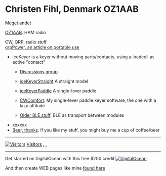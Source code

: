 # Christen Fihl, Denmark  OZ1AAB
[Meget andet](/misc.html)

[OZ1AAB](/oz1aab/). HAM radio

CW, QRP, radio stuff  
[qrpPower, an article on portable use](/qrpPower.html)

* iceKeyer is a keyer without moving parts/contacts, using a loadcell as active "contact"
  - [Discussions group](https://www.facebook.com/groups/oz1aab)
  - [iceKeyerStraight](/iceKeyer/indexStraight.html) A straight model
  - [iceKeyerPaddle](/iceKeyer/indexPaddle.html) A single-lever paddle

  - [CWComfort](/CWComfort/). My single-lever paddle keyer software, the one with a lazy attitude
  - [Older BLE stuff](/BLE_CW_Keyer/). BLE as transport between modules

- xxxxxx
- [Beer, thanks](https://www.buymeacoffee.com/Fihl). If you like my stuff, you might buy me a cup of coffee/beer
---

[![Visitors](https://s11.flagcounter.com/map/SLQM/size_t/txt_000000/border_CCCCCC/pageviews_1/viewers_Christen+Fihl/flags_0/)](https://info.flagcounter.com/SLQM)
[Visitors](https://info.flagcounter.com/SLQM)
[.](/hsCoRoutines/)
[.](/CWComfort/)

---

Get started on DigitalOcean with this free $200 credit [![DigitalOcean](https://web-platforms.sfo2.digitaloceanspaces.com/WWW/Badge%203.svg)](https://m.do.co/c/a01c93af1655) 

And then create WEB pages like mine [found here](https://www.fihl.net/DigitalOcean/)

